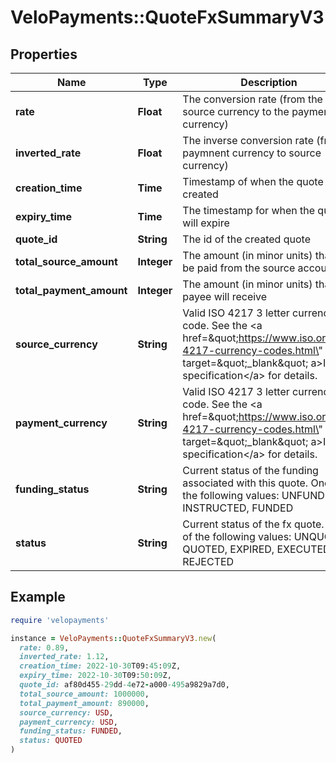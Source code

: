 # VeloPayments::QuoteFxSummaryV3

## Properties

| Name | Type | Description | Notes |
| ---- | ---- | ----------- | ----- |
| **rate** | **Float** | The conversion rate (from the source currency to the payment currency) |  |
| **inverted_rate** | **Float** | The inverse conversion rate (from paymnent currency to source currency) | [optional] |
| **creation_time** | **Time** | Timestamp of when the quote was created |  |
| **expiry_time** | **Time** | The timestamp for when the quote will expire | [optional] |
| **quote_id** | **String** | The id of the created quote |  |
| **total_source_amount** | **Integer** | The amount (in minor units) that will be paid from the source account |  |
| **total_payment_amount** | **Integer** | The amount (in minor units) that the payee will receive |  |
| **source_currency** | **String** | Valid ISO 4217 3 letter currency code. See the &lt;a href&#x3D;\&quot;https://www.iso.org/iso-4217-currency-codes.html\&quot; target&#x3D;\&quot;_blank\&quot; a&gt;ISO specification&lt;/a&gt; for details. |  |
| **payment_currency** | **String** | Valid ISO 4217 3 letter currency code. See the &lt;a href&#x3D;\&quot;https://www.iso.org/iso-4217-currency-codes.html\&quot; target&#x3D;\&quot;_blank\&quot; a&gt;ISO specification&lt;/a&gt; for details. |  |
| **funding_status** | **String** | Current status of the funding associated with this quote. One of the following values: UNFUNDED, INSTRUCTED, FUNDED |  |
| **status** | **String** | Current status of the fx quote. One of the following values: UNQUOTED, QUOTED, EXPIRED, EXECUTED, REJECTED |  |

## Example

```ruby
require 'velopayments'

instance = VeloPayments::QuoteFxSummaryV3.new(
  rate: 0.89,
  inverted_rate: 1.12,
  creation_time: 2022-10-30T09:45:09Z,
  expiry_time: 2022-10-30T09:50:09Z,
  quote_id: af80d455-29dd-4e72-a000-495a9829a7d0,
  total_source_amount: 1000000,
  total_payment_amount: 890000,
  source_currency: USD,
  payment_currency: USD,
  funding_status: FUNDED,
  status: QUOTED
)
```

